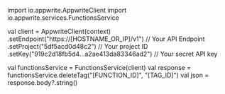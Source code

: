 import io.appwrite.AppwriteClient
import io.appwrite.services.FunctionsService

val client = AppwriteClient(context)
  .setEndpoint("https://[HOSTNAME_OR_IP]/v1") // Your API Endpoint
  .setProject("5df5acd0d48c2") // Your project ID
  .setKey("919c2d18fb5d4...a2ae413da83346ad2") // Your secret API key

val functionsService = FunctionsService(client)
val response = functionsService.deleteTag("[FUNCTION_ID]", "[TAG_ID]")
val json = response.body?.string()